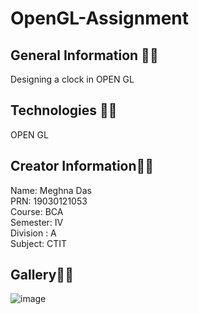 # OpenGL-Assignment


## General Information 🤷‍♀️
Designing a clock in OPEN GL

## Technologies 👩‍💻
OPEN GL

## Creator Information👩‍💻
Name: Meghna Das<br>
PRN: 19030121053 <br>
Course: BCA<br>
Semester: IV<br>
Division : A<br>
Subject: CTIT<br>

## Gallery🤷‍♀️
![image](https://user-images.githubusercontent.com/55181652/118019032-26005180-b376-11eb-929e-cc3a889694b0.png)

